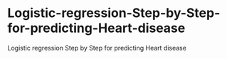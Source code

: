 # Logistic-regression-Step-by-Step-for-predicting-Heart-disease
Logistic regression Step by Step for predicting Heart disease
